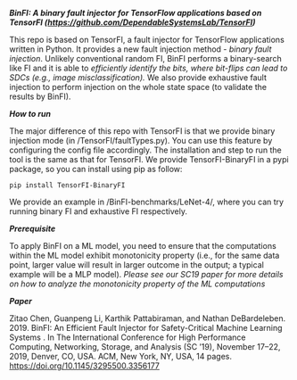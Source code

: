 ***BinFI: A binary fault injector for TensorFlow applications based on TensorFI (https://github.com/DependableSystemsLab/TensorFI)***
 
This repo is based on TensorFI, a fault injector for TensorFlow applications written in Python. It provides a new fault injection method - *binary fault injection*. Unlikely conventional random FI, BinFI performs a binary-search like FI and it is able to *efficiently identify the bits, where bit-flips can lead to SDCs (e.g., image misclassification).* We also provide exhaustive fault injection to perform injection on the whole state space (to validate the results by BinFI).

***How to run***

The major difference of this repo with TensorFI is that we provide binary injection mode (in /TensorFI/faultTypes.py). You can use this feature by configuring the config file accordingly. The installation and step to run the tool is the same as that for TensorFI. We provide TensorFI-BinaryFI in a pypi package, so you can install using pip as follow:

```
pip install TensorFI-BinaryFI
```

We provide an example in /BinFI-benchmarks/LeNet-4/, where you can try running binary FI and exhaustive FI respectively.

***Prerequisite***

To apply BinFI on a ML model, you need to ensure that the computations within the ML model exhibit monotonicity property (i.e., for the same data point, larger value will result in larger outcome in the output; a typical example will be a MLP model). *Please see our SC19 paper for more details on how to analyze the monotonicity property of the ML computations*


***Paper***

Zitao Chen, Guanpeng Li, Karthik Pattabiraman, and Nathan DeBardeleben. 2019. BinFI: An Efficient Fault Injector for Safety-Critical Machine Learning Systems . In The International Conference for High Performance Computing, Networking, Storage, and Analysis (SC ’19), November 17–22, 2019, Denver, CO, USA. ACM, New York, NY, USA, 14 pages. https://doi.org/10.1145/3295500.3356177

